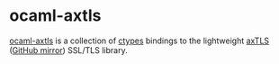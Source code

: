 ocaml-axtls
================

[ocaml-axtls](https://github.com/dsheets/ocaml-axtls) is a collection of
[ctypes](https://github.com/ocamllabs/ocaml-ctypes) bindings to the
lightweight [axTLS](http://axtls.sourceforge.net/) ([GitHub
mirror](https://github.com/dsheets/axtls)) SSL/TLS library.
